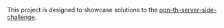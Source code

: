 This project is designed to showcase solutions to the [opn-th-server-side-challenge](https://github.com/opn-ooo/opn-th-server-side-challenge).